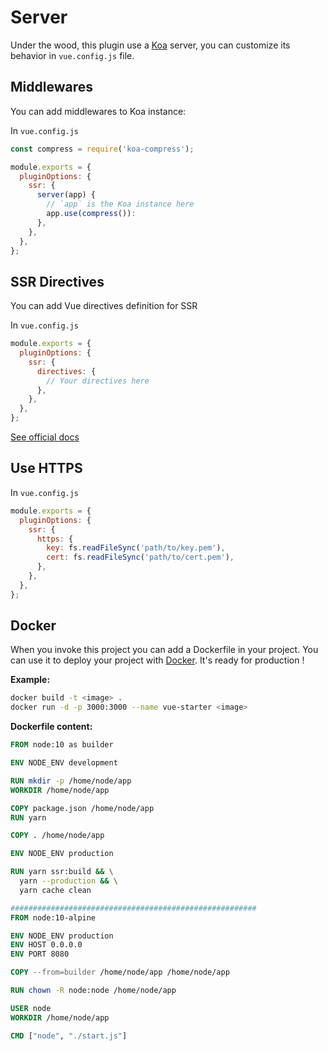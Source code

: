 # Server

Under the wood, this plugin use a [Koa](https://koajs.com/) server, you can customize its
behavior in `vue.config.js` file.

## Middlewares

You can add middlewares to Koa instance:

In `vue.config.js`

```js
const compress = require('koa-compress');

module.exports = {
  pluginOptions: {
    ssr: {
      server(app) {
        // `app` is the Koa instance here
        app.use(compress()):
      },
    },
  },
};
```

## SSR Directives

You can add Vue directives definition for SSR

In `vue.config.js`

```js
module.exports = {
  pluginOptions: {
    ssr: {
      directives: {
        // Your directives here
      },
    },
  },
};
```

[See official docs](https://ssr.vuejs.org/api/#directives)

## Use HTTPS

In `vue.config.js`

```js
module.exports = {
  pluginOptions: {
    ssr: {
      https: {
        key: fs.readFileSync('path/to/key.pem'),
        cert: fs.readFileSync('path/to/cert.pem'),
      },
    },
  },
};
```

## Docker

When you invoke this project you can add a Dockerfile in your project.
You can use it to deploy your project with [Docker](https://www.docker.com/).
It's ready for production !

**Example:**

```bash
docker build -t <image> .
docker run -d -p 3000:3000 --name vue-starter <image>
```

**Dockerfile content:**

```Dockerfile
FROM node:10 as builder

ENV NODE_ENV development

RUN mkdir -p /home/node/app
WORKDIR /home/node/app

COPY package.json /home/node/app
RUN yarn

COPY . /home/node/app

ENV NODE_ENV production

RUN yarn ssr:build && \
  yarn --production && \
  yarn cache clean

#######################################################
FROM node:10-alpine

ENV NODE_ENV production
ENV HOST 0.0.0.0
ENV PORT 8080

COPY --from=builder /home/node/app /home/node/app

RUN chown -R node:node /home/node/app

USER node
WORKDIR /home/node/app

CMD ["node", "./start.js"]
```
